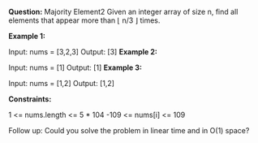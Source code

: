 **Question:** Majority Element2
Given an integer array of size n, find all elements that appear more than ⌊ n/3 ⌋ times.

**Example 1:**

Input: nums = [3,2,3]
Output: [3]
**Example 2:**

Input: nums = [1]
Output: [1]
**Example 3:**

Input: nums = [1,2]
Output: [1,2]
 

**Constraints:**

1 <= nums.length <= 5 * 104
-109 <= nums[i] <= 109
 

Follow up: Could you solve the problem in linear time and in O(1) space?
